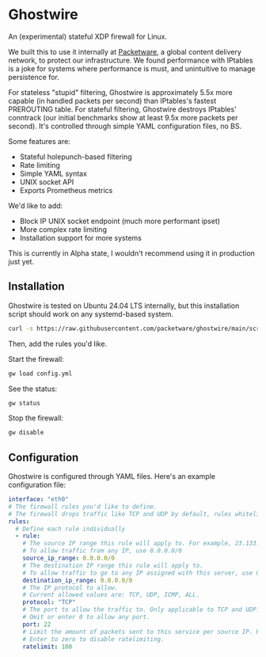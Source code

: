 # Ghostwire
An (experimental) stateful XDP firewall for Linux.

We built this to use it internally at [Packetware](https://packetware.net), a global content delivery network, to protect our infrastructure.
We found performance with IPtables is a joke for systems where performance is must, and unintuitive to manage persistence for.

For stateless "stupid" filtering, Ghostwire is approximately 5.5x more capable (in handled packets per second) than IPtables's fastest PREROUTING table.
For stateful filtering, Ghostwire destroys IPtables' conntrack (our initial benchmarks show at least 9.5x more packets per second).
It's controlled through simple YAML configuration files, no BS.

Some features are:
- Stateful holepunch-based filtering
- Rate limiting
- Simple YAML syntax
- UNIX socket API
- Exports Prometheus metrics

We'd like to add:
- Block IP UNIX socket endpoint (much more performant ipset)
- More complex rate limiting
- Installation support for more systems

This is currently in Alpha state, I wouldn't recommend using it in production just yet.

## Installation
Ghostwire is tested on Ubuntu 24.04 LTS internally, but this installation script should work on any systemd-based system.

```bash
curl -s https://raw.githubusercontent.com/packetware/ghostwire/main/scripts/install.sh | sudo bash
```

Then, add the rules you'd like.

Start the firewall:
```bash
gw load config.yml
```

See the status:
```bash
gw status
```

Stop the firewall:
```bash
gw disable
```

## Configuration
Ghostwire is configured through YAML files. Here's an example configuration file:

```yaml
interface: "eth0"
# The firewall rules you'd like to define.
# The firewall drops traffic like TCP and UDP by default, rules whitelist traffic
rules:
  # Define each rule individually
  - rule:
    # The source IP range this rule will apply to. For example, 23.133.104.69/32, or 23.133.104.0/24.
    # To allow traffic from any IP, use 0.0.0.0/0
    source_ip_range: 0.0.0.0/0
    # The destination IP range this rule will apply to.
    # To allow traffic to go to any IP assigned with this server, use 0.0.0.0/0.
    destination_ip_range: 0.0.0.0/0
    # The IP protocol to allow.
    # Current allowed values are: TCP, UDP, ICMP, ALL.
    protocol: "TCP"
    # The port to allow the traffic to. Only applicable to TCP and UDP.
    # Omit or enter 0 to allow any port.
    port: 22
    # Limit the amount of packets sent to this service per source IP. Runs over 1 minute.
    # Enter to zero to disable ratelimiting.
    ratelimit: 100
```
